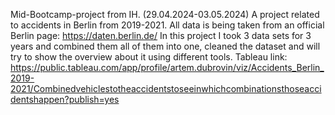 Mid-Bootcamp-project from IH. (29.04.2024-03.05.2024)
A project related to accidents in Berlin from 2019-2021.
All data is being taken from an official Berlin page: https://daten.berlin.de/
In this project I took 3 data sets for 3 years and combined them all of them into one, cleaned the dataset and will try to show the overview about it using different tools.
Tableau link:
https://public.tableau.com/app/profile/artem.dubrovin/viz/Accidents_Berlin_2019-2021/Combinedvehiclestotheaccidentstoseeinwhichcombinationsthoseaccidentshappen?publish=yes